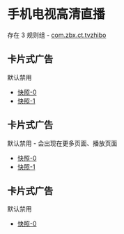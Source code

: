 # 手机电视高清直播

存在 3 规则组 - [com.zbx.ct.tvzhibo](/src/apps/com.zbx.ct.tvzhibo.ts)

## 卡片式广告

默认禁用

- [快照-0](https://i.gkd.li/import/13739951)
- [快照-1](https://i.gkd.li/import/13766516)

## 卡片式广告

默认禁用 - 会出现在更多页面、播放页面

- [快照-0](https://i.gkd.li/import/13740079)
- [快照-1](https://i.gkd.li/import/13740126)

## 卡片式广告

默认禁用

- [快照-0](https://i.gkd.li/import/13739932)
